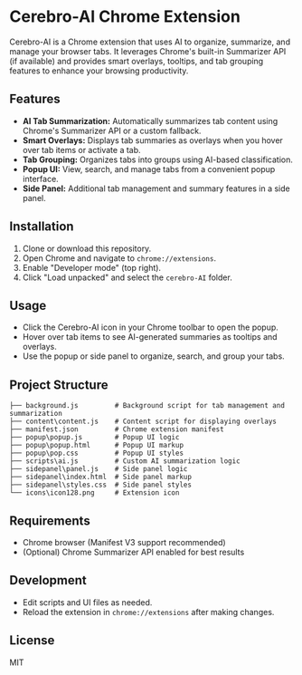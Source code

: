 # Cerebro-AI Chrome Extension

Cerebro-AI is a Chrome extension that uses AI to organize, summarize, and manage your browser tabs. It leverages Chrome's built-in Summarizer API (if available) and provides smart overlays, tooltips, and tab grouping features to enhance your browsing productivity.

## Features
- **AI Tab Summarization:** Automatically summarizes tab content using Chrome's Summarizer API or a custom fallback.
- **Smart Overlays:** Displays tab summaries as overlays when you hover over tab items or activate a tab.
- **Tab Grouping:** Organizes tabs into groups using AI-based classification.
- **Popup UI:** View, search, and manage tabs from a convenient popup interface.
- **Side Panel:** Additional tab management and summary features in a side panel.

## Installation
1. Clone or download this repository.
2. Open Chrome and navigate to `chrome://extensions`.
3. Enable "Developer mode" (top right).
4. Click "Load unpacked" and select the `cerebro-AI` folder.

## Usage
- Click the Cerebro-AI icon in your Chrome toolbar to open the popup.
- Hover over tab items to see AI-generated summaries as tooltips and overlays.
- Use the popup or side panel to organize, search, and group your tabs.

## Project Structure
```
├── background.js         # Background script for tab management and summarization
├── content\content.js    # Content script for displaying overlays
├── manifest.json         # Chrome extension manifest
├── popup\popup.js        # Popup UI logic
├── popup\popup.html      # Popup UI markup
├── popup\pop.css         # Popup UI styles
├── scripts\ai.js         # Custom AI summarization logic
├── sidepanel\panel.js    # Side panel logic
├── sidepanel\index.html  # Side panel markup
├── sidepanel\styles.css  # Side panel styles
└── icons\icon128.png     # Extension icon
```

## Requirements
- Chrome browser (Manifest V3 support recommended)
- (Optional) Chrome Summarizer API enabled for best results

## Development
- Edit scripts and UI files as needed.
- Reload the extension in `chrome://extensions` after making changes.

## License
MIT
